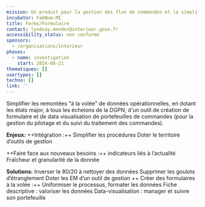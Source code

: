 ```yaml
---
mission: Un produit pour la gestion des flux de commandes et la simplification des processus de remontée de données manuelles.
incubator: FabNum-MI
title: Forms/Formulaire
contact: lyndsay.mendes@interieur.gouv.fr
accessibility_status: non conforme
sponsors:
  - /organisations/interieur
phases:
  - name: investigation
    start: 2024-08-21
thematiques: []
usertypes: []
techno: []
link: ''
---
```

Simplifier les remontées "à la volée" de données opérationnelles, 
en dotant les états major, à tous les échelons de la DGPN, d'un outil de création de formulaire et de data visualisation de portefeuilles de commandes (pour la gestion du pilotage et du suivi du traitement des commandes).


**Enjeux:**
++Intégration :++
Simplifier les procédures
Doter le territoire d’outils de gestion

++Faire face aux nouveaux besoins :++
indicateurs liés à l’actualité  
Fraîcheur et granularité de la donnée

**Solutions:**
Inverser le 80/20 à nettoyer des données
Supprimer les goulots d’étranglement
Doter les EM d’un outil de gestion
++
Créer des formulaires à la volée :++
Uniformiser le processus, formater les données
Fiche descriptive : valoriser les données
Data-visualisation : manager et suivre son portefeuille
 



